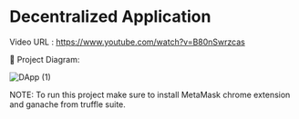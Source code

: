 # Decentralized Application

Video URL : https://www.youtube.com/watch?v=B80nSwrzcas

🔧 Project Diagram:

![DApp (1)](https://user-images.githubusercontent.com/72062676/147585413-8df10916-b967-4d76-94a6-81e56091d541.jpeg)

NOTE: To run this project make sure to install MetaMask chrome extension and ganache from truffle suite.

